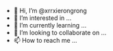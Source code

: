 - 👋 Hi, I’m @xrrxierongrong
- 👀 I’m interested in ...
- 🌱 I’m currently learning ...
- 💞️ I’m looking to collaborate on ...
- 📫 How to reach me ...

<!---
xrrxierongrong/xrrxierongrong is a ✨ special ✨ repository because its `README.md` (this file) appears on your GitHub profile.
You can click the Preview link to take a look at your changes.
--->
